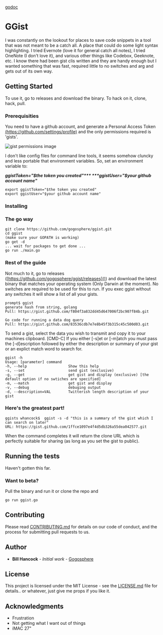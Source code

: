 
[godoc](https://godoc.org/github.com/gogosphere/ggist)

# GGist
I was constantly on the lookout for places to save code snippets in a tool that was not meant to be a catch all.  A place that could do some light syntax highlighting.  I tried Evernote (love it for general catch all notes), I tried OneNote (I don't love it), and various other things like Codebox, Geeknote, etc.  I know there had been gist clis written and they are handy enough but I wanted something that was fast, required little to no switches and arg and gets out of its own way.  

## Getting Started

To use it, go to releases and download the binary.  To hack on it, clone, hack, pull.

### Prerequisities

You need to have a github account, and generate a Personal Access Token [(https://github.com/settings/profile)]() and the only permissions required is 'gists'.

![gist permissions image](https://cloud.githubusercontent.com/assets/20846757/17717626/b602d3f8-63d4-11e6-9091-925be78d90aa.png)

I don't like config files for command line tools, it seems somehow cluncky and less portable that environment variables.  So, set an environment variable to:

***ggistToken="$the token you created"***
***ggistUser="$your github account name"***


```
export ggistToken="$the token you created"
export ggistUser="$your github account name"
```

### Installing

### The go way
```
git clone https://github.com/gogosphere/ggist.git
cd ggist
(make sure your GOPATH is working)
go get -d
... wait for packages to get done ...
go run ./main.go 
```

### Rest of the guide

Not much to it, go to releases ([https://github.com/gogosphere/ggist/releases]()) and download the latest binary that matches your operating system (Only Darwin at the moment).  No switches are required to be used for this to run.  If you exec ggist without any switches it will show a list of all your gists.

```
prompt$ ggist
generate hash from string, golang
Pull: https://gist.github.com/f804f3a832dd45d647006f2bc907f84b.git

Go code for running a data dog query
Pull: https://gist.github.com/83536cdb7e7e8b45f3b315c45c500d03.git

```

To send a gist, select the data you wish to transmit and copy it to your machines clipboard.  [CMD-C]  If you either [-s]et or [-m]atch you must pass the [-d]escription followed by either the description or summary of your gist or an explict match word to search for.

```
ggist -h
Usage: [parameter] command
-h, --help                   Show this help
-s, --set                    send gist (exclusive)
-g, --get                    get gist and display (exclusive) [the default option if no swtiches are specified]
-m, --match                  get gist and display
-v, --debug                  debuging output
-d, --description=VAL        Twitterish length description of your gist
```

### Here's the greatest part!

```
ggists whancock$  ggist -s -d "this is a summary of the gist which I can search on later"
URL: https://gist.github.com/1ffce1097e4f4d5db326a55dea042577.git
```

When the command completes it will return the clone URL which is perfectly suitable for sharing (as long as you set the gist to public).


## Running the tests

Haven't gotten this far.

### Want to beta?
Pull the binary and run it or clone the repo and 

```
go run ggist.go 
```


## Contributing

Please read [CONTRIBUTING.md](CONTRIBUTING.md) for details on our code of conduct, and the process for submitting pull requests to us.

## Author

* **Bill Hancock** - *Initial work* - [Gogosphere](https://github.com/gogosphere)


## License

This project is licensed under the MIT License - see the [LICENSE.md](LICENSE.md) file for details.. or whatever, just give me props if you like it.

## Acknowledgments

* Frustration
* Not getting what I want out of things
* iMAC 27"

